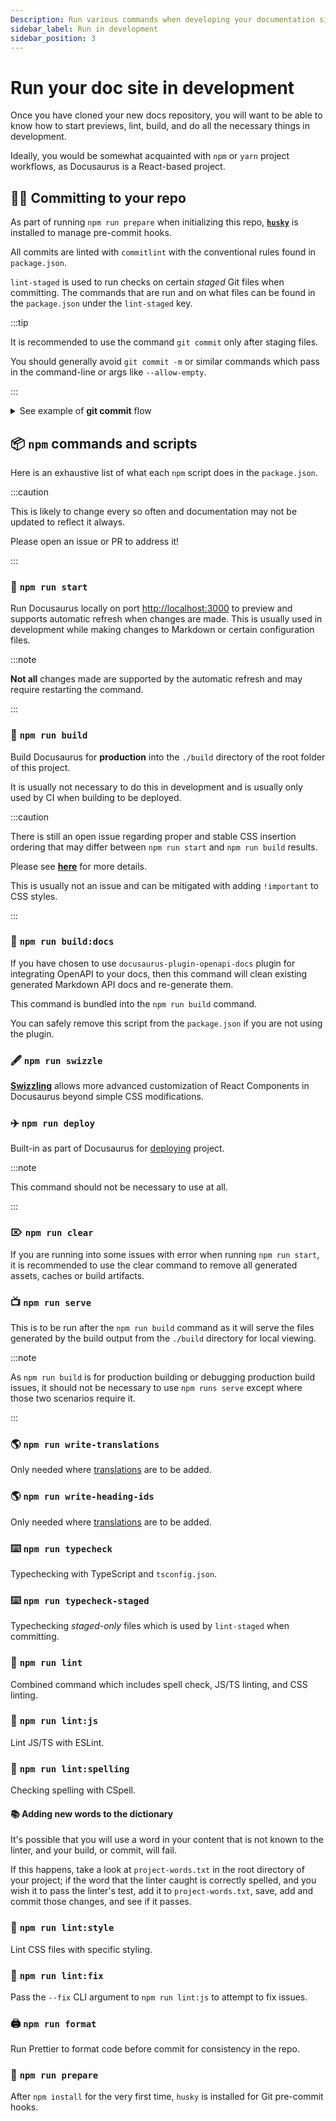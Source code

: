 ```yaml
---
Description: Run various commands when developing your documentation site.
sidebar_label: Run in development
sidebar_position: 3
---
```


# Run your doc site in development

Once you have cloned your new docs repository, you will want to be able to know how to start previews, lint, build, and do all the necessary things in development.

Ideally, you would be somewhat acquainted with `npm` or `yarn` project workflows, as Docusaurus is a React-based project.

## 👨‍💻 Committing to your repo

As part of running `npm run prepare` when initializing this repo, [**`husky`**](https://typicode.github.io/husky/#/) is installed to manage pre-commit hooks.

All commits are linted with `commitlint` with the conventional rules found in `package.json`.

`lint-staged` is used to run checks on certain _staged_ Git files when committing. The commands that are run and on what files can be found in the `package.json` under the `lint-staged` key.

:::tip

It is recommended to use the command `git commit` only after staging files.

You should generally avoid `git commit -m` or similar commands which pass in the command-line or args like `--allow-empty`.

:::

<details>
  <summary>
    See example of <b>git commit</b> flow
  </summary>
  <div>
    <img src={require("./img/commit.gif").default} alt="gifExample" />
  </div>
</details>

## 📦 `npm` commands and scripts

Here is an exhaustive list of what each `npm` script does in the `package.json`.

:::caution

This is likely to change every so often and documentation may not be updated to reflect it always.

Please open an issue or PR to address it!

:::

### 🐎 `npm run start`

Run Docusaurus locally on port [http://localhost:3000](http://localhost:3000) to preview and supports automatic refresh when changes are made. This is usually used in development while making changes to Markdown or certain configuration files.

:::note

**Not all** changes made are supported by the automatic refresh and may require restarting the command.

:::

### 👷 `npm run build`

Build Docusaurus for **production** into the `./build` directory of the root folder of this project.

It is usually not necessary to do this in development and is usually only used by CI when building to be deployed.

:::caution

There is still an open issue regarding proper and stable CSS insertion ordering that may differ between `npm run start` and `npm run build` results.

Please see [**here**](https://github.com/facebook/docusaurus/issues/3678) for more details.

This is usually not an issue and can be mitigated with adding `!important` to CSS styles.

:::

### 📑 `npm run build:docs`

If you have chosen to use `docusaurus-plugin-openapi-docs` plugin for integrating OpenAPI to your docs, then this command will clean existing generated Markdown API docs and re-generate them.

This command is bundled into the `npm run build` command.

You can safely remove this script from the `package.json` if you are not using the plugin.

### 🖋️ `npm run swizzle`

[**Swizzling**](https://docusaurus.io/docs/swizzling) allows more advanced customization of React Components in Docusaurus beyond simple CSS modifications.

### ✈️ `npm run deploy`

Built-in as part of Docusaurus for [deploying](https://docusaurus.io/docs/deployment#deploying-to-github-pages) project.

:::note

This command should not be necessary to use at all.

:::

### ⌦ `npm run clear`

If you are running into some issues with error when running `npm run start`, it is recommended to use the clear command to remove all generated assets, caches or build artifacts.

### 📺 `npm run serve`

This is to be run after the `npm run build` command as it will serve the files generated by the build output from the `./build` directory for local viewing.

:::note

As `npm run build` is for production building or debugging production build issues, it should not be necessary to use `npm runs serve` except where those two scenarios require it.

:::

### 🌎 `npm run write-translations`

Only needed where [translations](https://docusaurus.io/docs/cli#docusaurus-write-translations-sitedir) are to be added.

### 🌎 `npm run write-heading-ids`

Only needed where [translations](https://docusaurus.io/docs/cli#docusaurus-write-heading-ids-sitedir) are to be added.

### ⌨️ `npm run typecheck`

Typechecking with TypeScript and `tsconfig.json`.

### ⌨️ `npm run typecheck-staged`

Typechecking _staged-only_ files which is used by `lint-staged` when committing.

### 🧼 `npm run lint`

Combined command which includes spell check, JS/TS linting, and CSS linting.

### 🧼 `npm run lint:js`

Lint JS/TS with ESLint.

### 🧼 `npm run lint:spelling`

Checking spelling with CSpell.

#### 📚 Adding new words to the dictionary

It's possible that you will use a word in your content that is not known to the linter, and your build, or commit, will fail.

If this happens, take a look at `project-words.txt` in the root directory of your project; if the word that the linter caught is correctly spelled, and you wish it to pass the linter's test, add it to `project-words.txt`, save, add and commit those changes, and see if it passes.

### 🧼 `npm run lint:style`

Lint CSS files with specific styling.

### 🧼 `npm run lint:fix`

Pass the `--fix` CLI argument to `npm run lint:js` to attempt to fix issues.

### 🖨️ `npm run format`

Run Prettier to format code before commit for consistency in the repo.

### 🥗 `npm run prepare`

After `npm install` for the very first time, `husky` is installed for Git pre-commit hooks.

